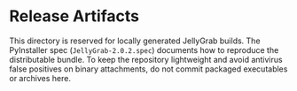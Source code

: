 # Release Artifacts

This directory is reserved for locally generated JellyGrab builds. The PyInstaller
spec (`JellyGrab-2.0.2.spec`) documents how to reproduce the distributable bundle.
To keep the repository lightweight and avoid antivirus false positives on
binary attachments, do not commit packaged executables or archives here.
